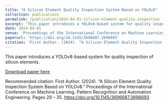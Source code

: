 ```yaml
---
title: "A Silicon Element Quality Inspection System Based on YOLOv8"
collection: publications
permalink: /publication/2024-04-01-silicon-element-quality-inspection
excerpt: 'This paper introduces a YOLOv8-based system for quality inspection of silicon elements.'
date: 2024-04-01
venue: 'Proceedings of the International Conference on Machine Learning, Pattern Recognition and Automation Engineering'
paperurl: 'https://doi.org/10.1145/3696687.3696693'
citation: 'First Author. (2024). “A Silicon Element Quality Inspection System Based on YOLOv8.” Proceedings of the International Conference on Machine Learning, Pattern Recognition and Automation Engineering. Pages 29 – 35. https://doi.org/10.1145/3696687.3696693'
---
```

This paper introduces a YOLOv8-based system for quality inspection of silicon elements.

[Download paper here](https://doi.org/10.1145/3696687.3696693)

Recommended citation: First Author. (2024). “A Silicon Element Quality Inspection System Based on YOLOv8.” Proceedings of the International Conference on Machine Learning, Pattern Recognition and Automation Engineering. Pages 29 – 35. https://doi.org/10.1145/3696687.3696693